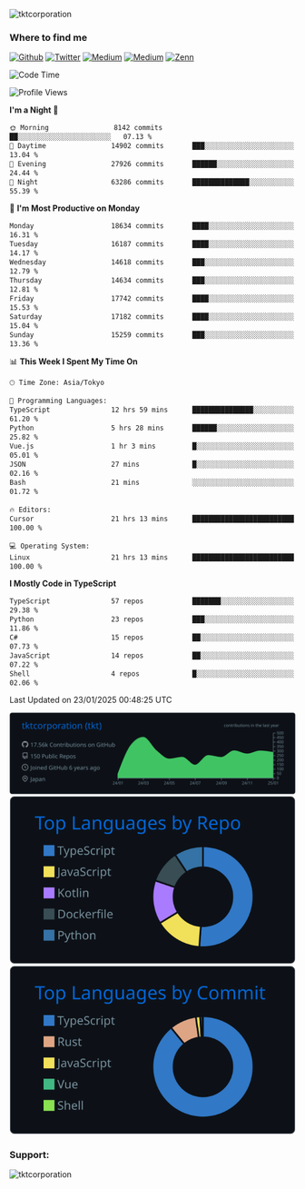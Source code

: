 <p align="left"> <img src="https://komarev.com/ghpvc/?username=tktcorporation&label=Profile%20views&color=0e75b6&style=flat" alt="tktcorporation" /> </p>

<h3>Where to find me</h3>
<p>
<a href="https://github.com/tktcorporation" target="_blank"><img alt="Github" src="https://img.shields.io/badge/GitHub-%2312100E.svg?&style=for-the-badge&logo=Github&logoColor=white" /></a>
<a href="https://twitter.com/tktcorporation" target="_blank"><img alt="Twitter" src="https://img.shields.io/badge/twitter-%231DA1F2.svg?&style=for-the-badge&logo=twitter&logoColor=white" /></a>
<a href="https://www.linkedin.com/in/tktcorporation" target="_blank"><img alt="Medium" src="https://img.shields.io/badge/linkdin-0a66c2.svg?&style=for-the-badge&logo=linkedin&logoColor=white" /></a>
<a href="https://qiita.com/tktcorporation" target="_blank"><img alt="Medium" src="https://img.shields.io/badge/qiita-55C500.svg?&style=for-the-badge&logo=qiita&logoColor=white" /></a>
<a href="https://zenn.dev/tktcorporation" target="_blank"><img alt="Zenn" src="https://img.shields.io/badge/Zenn-3EA8FF.svg?&style=for-the-badge&logo=Zenn&logoColor=white" /></a>
</p>
  
<!--START_SECTION:waka-->
![Code Time](http://img.shields.io/badge/Code%20Time-2%2C075%20hrs%2022%20mins-blue)

![Profile Views](http://img.shields.io/badge/Profile%20Views-0-blue)

**I'm a Night 🦉** 

```text
🌞 Morning                8142 commits        ██░░░░░░░░░░░░░░░░░░░░░░░   07.13 % 
🌆 Daytime                14902 commits       ███░░░░░░░░░░░░░░░░░░░░░░   13.04 % 
🌃 Evening                27926 commits       ██████░░░░░░░░░░░░░░░░░░░   24.44 % 
🌙 Night                  63286 commits       ██████████████░░░░░░░░░░░   55.39 % 
```
📅 **I'm Most Productive on Monday** 

```text
Monday                   18634 commits       ████░░░░░░░░░░░░░░░░░░░░░   16.31 % 
Tuesday                  16187 commits       ████░░░░░░░░░░░░░░░░░░░░░   14.17 % 
Wednesday                14618 commits       ███░░░░░░░░░░░░░░░░░░░░░░   12.79 % 
Thursday                 14634 commits       ███░░░░░░░░░░░░░░░░░░░░░░   12.81 % 
Friday                   17742 commits       ████░░░░░░░░░░░░░░░░░░░░░   15.53 % 
Saturday                 17182 commits       ████░░░░░░░░░░░░░░░░░░░░░   15.04 % 
Sunday                   15259 commits       ███░░░░░░░░░░░░░░░░░░░░░░   13.36 % 
```


📊 **This Week I Spent My Time On** 

```text
🕑︎ Time Zone: Asia/Tokyo

💬 Programming Languages: 
TypeScript               12 hrs 59 mins      ███████████████░░░░░░░░░░   61.20 % 
Python                   5 hrs 28 mins       ██████░░░░░░░░░░░░░░░░░░░   25.82 % 
Vue.js                   1 hr 3 mins         █░░░░░░░░░░░░░░░░░░░░░░░░   05.01 % 
JSON                     27 mins             █░░░░░░░░░░░░░░░░░░░░░░░░   02.16 % 
Bash                     21 mins             ░░░░░░░░░░░░░░░░░░░░░░░░░   01.72 % 

🔥 Editors: 
Cursor                   21 hrs 13 mins      █████████████████████████   100.00 % 

💻 Operating System: 
Linux                    21 hrs 13 mins      █████████████████████████   100.00 % 
```

**I Mostly Code in TypeScript** 

```text
TypeScript               57 repos            ███████░░░░░░░░░░░░░░░░░░   29.38 % 
Python                   23 repos            ███░░░░░░░░░░░░░░░░░░░░░░   11.86 % 
C#                       15 repos            ██░░░░░░░░░░░░░░░░░░░░░░░   07.73 % 
JavaScript               14 repos            ██░░░░░░░░░░░░░░░░░░░░░░░   07.22 % 
Shell                    4 repos             █░░░░░░░░░░░░░░░░░░░░░░░░   02.06 % 
```




 Last Updated on 23/01/2025 00:48:25 UTC
<!--END_SECTION:waka-->

[![](https://raw.githubusercontent.com/tktcorporation/tktcorporation/master/profile-summary-card-output/github_dark/0-profile-details.svg)](https://github.com/vn7n24fzkq/github-profile-summary-cards)
[![](https://raw.githubusercontent.com/tktcorporation/tktcorporation/master/profile-summary-card-output/github_dark/1-repos-per-language.svg)](https://github.com/vn7n24fzkq/github-profile-summary-cards) [![](https://raw.githubusercontent.com/tktcorporation/tktcorporation/master/profile-summary-card-output/github_dark/2-most-commit-language.svg)](https://github.com/vn7n24fzkq/github-profile-summary-cards)

<h3 align="left">Support:</h3>
<p><a href="https://www.buymeacoffee.com/tktcorporation"> <img align="left" src="https://cdn.buymeacoffee.com/buttons/v2/default-yellow.png" height="50" width="210" alt="tktcorporation" /></a></p><br><br>
